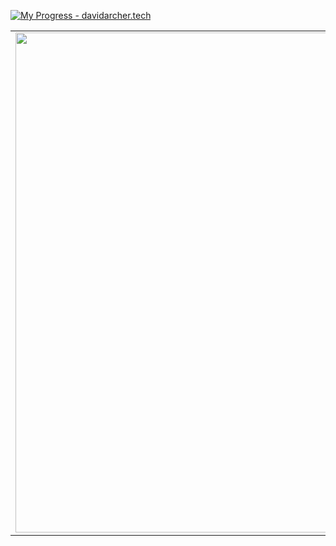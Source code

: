 [![My Progress - davidarcher.tech](https://media.licdn.com/dms/image/D4E16AQHIBEj5y7seHw/profile-displaybackgroundimage-shrink_350_1400/0/1677076179971?e=1694649600&v=beta&t=8FCAbj1K7NaDe1C8XFhlSiIb1jgP_VBzaI-zH6EUo5I)](https://www.davidarcher.tech)

<table border="0" cellspacing="0" cellpadding="0">
  <tr>
    <td style="border: 0";>
      <img width="800" src="https://www.davidarcher.tech/images/gcc-boxing-club1.jpg" />
    </td>
    <td style="border: 0";>
      <p>
       🎓 My name is David and I am currently a Software Engineering student at Cal State Fullerton<a/>.
      </p>
      <p>
        🧑🏿‍💻 On my free time, I like to implement what I have learned into projects which I then publish on my <a href="https://www.davidarcher.tech">portfolio website</a>.
      </p>
<!--       <h3><img width="27" src="https://external-content.duckduckgo.com/iu/?u=https%3A%2F%2Fi.pinimg.com%2Foriginals%2Fbd%2F23%2Fb9%2Fbd23b99f2961468ee4fc39a95f6a3e2d.jpg&f=1&nofb=1&ipt=a0a6536030a8ba168a606305c7478120f0ae9b20230e02bf1c8907d33b77365e&ipo=images"> Connect with me:</h3>
      <a href="https://www.linkedin.com/in/devop-archer/">
        <img width="25" src="https://cdn.jsdelivr.net/npm/simple-icons@v3/icons/linkedin.svg" /">
      </a> -->
<!--   <a href="https://www.davidarcher.tech">
        <img width="30" src="https://external-content.duckduckgo.com/iu/?u=http%3A%2F%2Fnews.calderdale.gov.uk%2Fwp-content%2Fuploads%2F2013%2F09%2Fwebsite.jpg&f=1&nofb=1&ipt=febacdc7b398b89f7bbe515577e83bf527fa03e10be6ee62978493bb6fed5b1e&ipo=images"></td> -->
</table>
